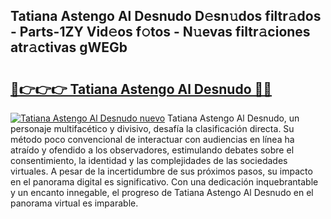 ## Tatiana Astengo Al Desnudo D𝚎sn𝚞dos filtr𝚊dos - Parts-1ZY Vid𝚎os f𝚘tos - N𝚞evas filtr𝚊ciones atr𝚊ctivas gWEGb

# <h2><a href="http://mbcsv2.tromn.icu/?c=Tatiana+Astengo+Al+Desnudo">🔗👉👉👉 Tatiana Astengo Al Desnudo 🔗🔗</a></h2>

[![Tatiana Astengo Al Desnudo nuevo](https://i.imgur.com/pEAQMta.gif)](http://mbcsv2.tromn.icu/?c=Tatiana+Astengo+Al+Desnudo)
Tatiana Astengo Al Desnudo, un personaje multifacético y divisivo, desafía la clasificación directa. Su método poco convencional de interactuar con audiencias en línea ha atraído y ofendido a los observadores, estimulando debates sobre el consentimiento, la identidad y las complejidades de las sociedades virtuales. A pesar de la incertidumbre de sus próximos pasos, su impacto en el panorama digital es significativo. Con una dedicación inquebrantable y un encanto innegable, el progreso de Tatiana Astengo Al Desnudo en el panorama virtual es imparable.
